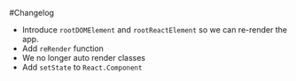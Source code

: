 #Changelog

* Introduce `rootDOMElement` and `rootReactElement` so
we can re-render the app.
* Add `reRender` function
* We no longer auto render classes
* Add `setState` to `React.Component`
